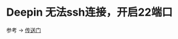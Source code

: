 # Deepin 无法ssh连接，开启22端口

参考 -> [传送门](https://www.cnblogs.com/aq-ry/p/9809874.html)






<ad/>
<comment/>